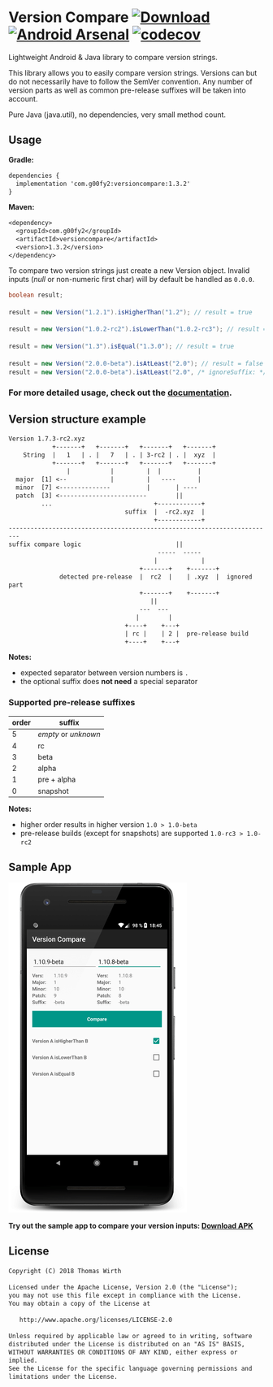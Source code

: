 Version Compare [![Download](https://api.bintray.com/packages/g00fy2/maven/version-compare/images/download.svg)](https://bintray.com/g00fy2/maven/version-compare/_latestVersion)
[![Android Arsenal](https://img.shields.io/badge/Android%20Arsenal-Version%20Compare-blue.svg?style=flat)](https://android-arsenal.com/details/1/6750)
[![codecov](https://codecov.io/gh/G00fY2/version-compare/branch/master/graph/badge.svg) ](https://codecov.io/gh/G00fY2/version-compare)
=====
Lightweight Android & Java library to compare version strings.

This library allows you to easily compare version strings. Versions can but do not necessarily have to follow the SemVer convention. Any number of version parts as well as common pre-release suffixes will be taken into account.

Pure Java (java.util), no dependencies, very small method count.

## Usage
**Gradle:**
```
dependencies {
  implementation 'com.g00fy2:versioncompare:1.3.2'
}
```
**Maven:**
```
<dependency>
  <groupId>com.g00fy2</groupId>
  <artifactId>versioncompare</artifactId>
  <version>1.3.2</version>
</dependency>
```

To compare two version strings just create a new Version object. Invalid inputs (*null* or non-numeric first char) will by default be handled as `0.0.0`.
```java
boolean result;

result = new Version("1.2.1").isHigherThan("1.2"); // result = true

result = new Version("1.0.2-rc2").isLowerThan("1.0.2-rc3"); // result = true

result = new Version("1.3").isEqual("1.3.0"); // result = true

result = new Version("2.0.0-beta").isAtLeast("2.0"); // result = false
result = new Version("2.0.0-beta").isAtLeast("2.0", /* ignoreSuffix: */ true); // result = true
```

### For more detailed usage, check out the [documentation](https://g00fy2.github.io/version-compare/com/g00fy2/versioncompare/Version.html).

## Version structure example
```
Version 1.7.3-rc2.xyz
            +-------+   +-------+   +-------+   +-------+
    String  |   1   | . |   7   | . | 3-rc2 | . |  xyz  |
            +-------+   +-------+   +-------+   +-------+
                |           |         |  |          |
  major  [1] <--            |         |   ----      |
  minor  [7] <--------------          |       | ----
  patch  [3] <------------------------        ||
         ...                            +------------+
                                suffix  |  -rc2.xyz  |
                                        +------------+
-------------------------------------------------------------------------
suffix compare logic                          ||
                                         -----  -----
                                        |            |
                                    +-------+    +-------+
              detected pre-release  |  rc2  |    | .xyz  |  ignored part
                                    +-------+    +-------+
                                       ||
                                    ---  ---
                                   |        |
                                +----+    +---+
                                | rc |    | 2 |  pre-release build
                                +----+    +---+
```

**Notes:**
* expected separator between version numbers is `.`
* the optional suffix does **not need** a special separator

### Supported pre-release suffixes
| order | suffix     |
| ----- | --------- |
| 5     | *empty* or *unknown* |
| 4     | rc        |
| 3     | beta      |
| 2     | alpha     |
| 1     | pre + alpha |
| 0     | snapshot |

**Notes:**
* higher order results in higher version `1.0 > 1.0-beta`
* pre-release builds (except for snapshots) are supported `1.0-rc3 > 1.0-rc2`

## Sample App
![Image](https://raw.githubusercontent.com/G00fY2/version-compare/gh-pages/images/version_compare_sampleapp_framed.png)

**Try out the sample app to compare your version inputs: [Download APK](https://github.com/G00fY2/version-compare/releases/download/1.3.2/version-compare-1.3.2-sample.apk)**

## License
	Copyright (C) 2018 Thomas Wirth

    Licensed under the Apache License, Version 2.0 (the "License");
    you may not use this file except in compliance with the License.
    You may obtain a copy of the License at

       http://www.apache.org/licenses/LICENSE-2.0

    Unless required by applicable law or agreed to in writing, software
    distributed under the License is distributed on an "AS IS" BASIS,
    WITHOUT WARRANTIES OR CONDITIONS OF ANY KIND, either express or implied.
    See the License for the specific language governing permissions and
    limitations under the License.
